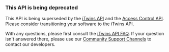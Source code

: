 ### **This API is being deprecated**

This API is being superseded by the [iTwins API](https://developer.bentley.com/apis/itwins/) and the [Access Control API](https://developer.bentley.com/apis/access-control/). Please consider transitioning your software to the iTwins API.

With any questions, please first consult the [iTwins API FAQ](https://developer.bentley.com/apis/itwins/#faq). If your question isn't answered there, please use our [Community Support Channels](https://developer.bentley.com/support/) to contact our developers.
